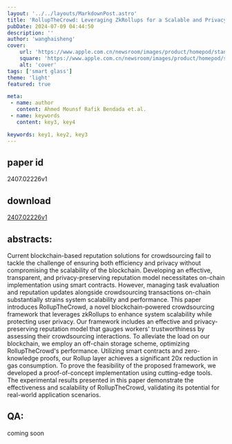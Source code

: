 ```yaml
---
layout: '../../layouts/MarkdownPost.astro'
title: 'RollupTheCrowd: Leveraging ZkRollups for a Scalable and Privacy-Preserving Reputation-based Crowdsourcing Platform'
pubDate: 2024-07-09 04:44:50
description: ''
author: 'wanghaisheng'
cover:
    url: 'https://www.apple.com.cn/newsroom/images/product/homepod/standard/Apple-HomePod-hero-230118_big.jpg.large_2x.jpg'
    square: 'https://www.apple.com.cn/newsroom/images/product/homepod/standard/Apple-HomePod-hero-230118_big.jpg.large_2x.jpg'
    alt: 'cover'
tags: ['smart glass'] 
theme: 'light'
featured: true

meta:
 - name: author
   content: Ahmed Mounsf Rafik Bendada et.al.
 - name: keywords
   content: key3, key4

keywords: key1, key2, key3
---
```


## paper id
2407.02226v1
## download
[2407.02226v1](http://arxiv.org/abs/2407.02226v1)
## abstracts:
Current blockchain-based reputation solutions for crowdsourcing fail to tackle the challenge of ensuring both efficiency and privacy without compromising the scalability of the blockchain. Developing an effective, transparent, and privacy-preserving reputation model necessitates on-chain implementation using smart contracts. However, managing task evaluation and reputation updates alongside crowdsourcing transactions on-chain substantially strains system scalability and performance. This paper introduces RollupTheCrowd, a novel blockchain-powered crowdsourcing framework that leverages zkRollups to enhance system scalability while protecting user privacy. Our framework includes an effective and privacy-preserving reputation model that gauges workers' trustworthiness by assessing their crowdsourcing interactions. To alleviate the load on our blockchain, we employ an off-chain storage scheme, optimizing RollupTheCrowd's performance. Utilizing smart contracts and zero-knowledge proofs, our Rollup layer achieves a significant 20x reduction in gas consumption. To prove the feasibility of the proposed framework, we developed a proof-of-concept implementation using cutting-edge tools. The experimental results presented in this paper demonstrate the effectiveness and scalability of RollupTheCrowd, validating its potential for real-world application scenarios.
## QA:
coming soon
